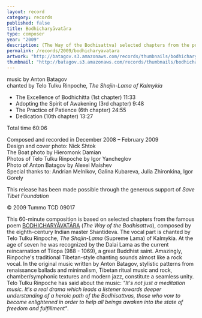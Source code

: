 ```yaml
---
layout: record
category: records
published: false
title: Bodhicharyāvatāra
type: composer
year: "2009"
description: (The Way of the Bodhisattva) selected chapters from the poem by Shantideva
permalink: /records/2009/bodhicharyavatara
artwork: "http://batagov.s3.amazonaws.com/records/thumbnails/bodhicharyavatara.jpg"
thumbnail: "http://batagov.s3.amazonaws.com/records/thumbnails/bodhicharyavatara.jpg"
---
```


music by Anton Batagov  
chanted by Telo Tulku Rinpoche, _The Shajin-Lama of Kalmykia_

- The Excellence of Bodhichitta (1st chapter) 11:33
- Adopting the Spirit of Awakening (3rd chapter) 9:48 
- The Practice of Patience (6th chapter) 24:55
- Dedication (10th chapter) 13:27

Total time 60:06  

Composed and recorded in December 2008 – February 2009  
Design and cover photo: Nick Shtok  
The Boat photo by Hieromonk Damian  
Photos of Telo Tulku Rinpoche by Igor Yancheglov  
Photo of Anton Batagov by Alexei Maishev  
Special thanks to: Andrian Melnikov, Galina Kubareva, Julia Zhironkina, Igor Gorely   

This release has been made possible through the generous support of _Save Tibet Foundation_  

© 2009 Tummo TCD 09017

This 60-minute composition is based on selected chapters from the famous poem [BODHICHARYĀVATĀRA](http://www.batagov.com/slova/bodhicharyavatara_text_e.htm) (_The Way of the Bodhisattva_), composed by the eighth-century Indian master Shantideva. The vocal part is chanted by Telo Tulku Rinpoche, _The Shajin-Lama_ (Supreme Lama) of Kalmykia. At the age of seven he was recognized by the Dalai Lama as the current reincarnation of Tilopa (988 - 1069), a great Buddhist saint. Amazingly, Rinpoche's traditional Tibetan-style chanting sounds almost like a rock vocal. In the original music written by Anton Batagov, stylistic patterns from renaissance ballads and minimalism, Tibetan ritual music and rock, chamber/symphonic textures and modern jazz, constitute a seamless unity. Telo Tulku Rinpoche has said about the music: _"It's not just a meditation music. It's a real drama which leads a listener towards deeper understanding of a heroic path of the Bodhisattvas, those who vow to become enlightened in order to help all beings awaken into the state of freedom and fulfillment"_.